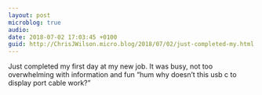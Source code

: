 ```yaml
---
layout: post
microblog: true
audio: 
date: 2018-07-02 17:03:45 +0100
guid: http://ChrisJWilson.micro.blog/2018/07/02/just-completed-my.html
---
```

Just completed my first day at my new job. It was busy, not too overwhelming with information and fun “hum why doesn’t this usb c to display port cable work?” 
